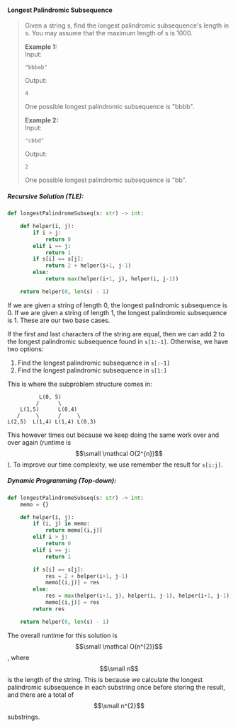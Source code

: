 #### Longest Palindromic Subsequence

> Given a string s, find the longest palindromic subsequence's length in s. You may assume that the maximum length of s is 1000.
>
> **Example 1:**  
>  Input:
>
> ```
> "bbbab"
> ```
>
> Output:
>
> ```
> 4
> ```
>
> One possible longest palindromic subsequence is "bbbb".
>
> **Example 2:**  
>  Input:
>
> ```
> "cbbd"
> ```
>
> Output:
>
> ```
> 2
> ```
>
> One possible longest palindromic subsequence is "bb".

##### Recursive Solution \(TLE\):

```py
def longestPalindromeSubseq(s: str) -> int:

    def helper(i, j):
        if i > j:
            return 0
        elif i == j:
            return 1        
        if s[i] == s[j]:
            return 2 + helper(i+1, j-1)
        else:
            return max(helper(i+1, j), helper(i, j-1))

    return helper(0, len(s) - 1)
```

If we are given a string of length 0, the longest palindromic subsequence is 0. If we are given a string of length 1, the longest palindromic subsequence is 1. These are our two base cases.

If the first and last characters of the string are equal, then we can add 2 to the longest palindromic subsequence found in `s[1:-1]`. Otherwise, we have two options:

1. Find the longest palindromic subsequence in `s[:-1]`
2. Find the longest palindromic subsequence in `s[1:]`

This is where the subproblem structure comes in:

```
          L(0, 5)    
         /      \     
    L(1,5)      L(0,4)    
   /     \      /     \    
L(2,5)  L(1,4) L(1,4) L(0,3)
```

This however times out because we keep doing the same work over and over again \(runtime is $$\small \mathcal O(2^{n})$$\). To improve our time complexity, we use remember the result for `s[i:j]`.

##### Dynamic Programming \(Top-down\):

```py
def longestPalindromeSubseq(s: str) -> int:
    memo = {}

    def helper(i, j):
        if (i, j) in memo:
            return memo[(i,j)]
        elif i > j:
            return 0
        elif i == j:
            return 1

        if s[i] == s[j]:
            res = 2 + helper(i+1, j-1)
            memo[(i,j)] = res
        else:
            res = max(helper(i+1, j), helper(i, j-1), helper(i+1, j-1))
            memo[(i,j)] = res
        return res

    return helper(0, len(s) - 1)
```

The overall runtime for this solution is $$\small \mathcal O(n^{2})$$, where $$\small n$$ is the length of the string. This is because we calculate the longest palindromic subsequence in each substring once before storing the result, and there are a total of $$\small n^{2}$$ substrings.

